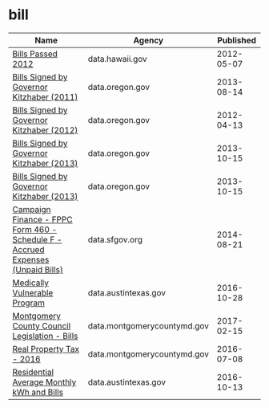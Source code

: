 # bill

Name | Agency | Published
---- | ---- | ---------
[Bills Passed 2012](../socrata/86eu-zw2n.md) | data.hawaii.gov | 2012-05-07
[Bills Signed by Governor Kitzhaber (2011)](../socrata/4aug-3v37.md) | data.oregon.gov | 2013-08-14
[Bills Signed by Governor Kitzhaber (2012)](../socrata/bmea-5dun.md) | data.oregon.gov | 2012-04-13
[Bills Signed by Governor Kitzhaber (2013)](../socrata/xbn8-g7iv.md) | data.oregon.gov | 2013-10-15
[Bills Signed by Governor Kitzhaber (2013)](../socrata/xbn8-g7iv.md) | data.oregon.gov | 2013-10-15
[Campaign Finance - FPPC Form 460 - Schedule F - Accrued Expenses (Unpaid Bills)](../socrata/tr8k-7cit.md) | data.sfgov.org | 2014-08-21
[Medically Vulnerable Program](../socrata/b87j-3i3i.md) | data.austintexas.gov | 2016-10-28
[Montgomery County Council Legislation - Bills](../socrata/ksj8-bd3u.md) | data.montgomerycountymd.gov | 2017-02-15
[Real Property Tax - 2016](../socrata/uvy4-94zr.md) | data.montgomerycountymd.gov | 2016-07-08
[Residential Average Monthly kWh and Bills](../socrata/d9pb-3vh7.md) | data.austintexas.gov | 2016-10-13

